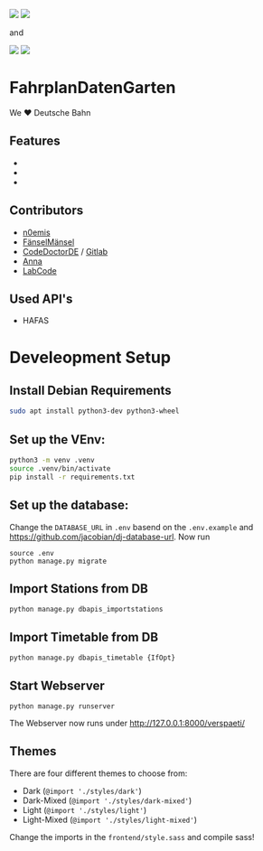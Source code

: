 ![](http://jhbadge.marvnethosted.com/?evt=ber&year=2019) [![](http://jhbadge.marvnethosted.com/?type=view-presentation&evt=ber&year=2018)](https://media.ccc.de/v/jh19-fahrplandatengarten)

and

![](https://i.jhbadge.com/?evt=ulm&year=2019) [![](https://i.jhbadge.com/?type=view-presentation&evt=ulm&year=2019)](https://media.ccc.de/v/currently-not-published)

# FahrplanDatenGarten
We  ❤️  Deutsche Bahn
## Features
-
-
-

## Contributors
- [n0emis](https://github.com/n0emis)
- [FänselMänsel](https://github.com/fanselMansel)
- [CodeDoctorDE](https://github.com/CodeDoctorDE) / [Gitlab](https://gitlab.com/CodeDoctorDE)
- [Anna](https://github.com/maedchenkunst2013)
- [LabCode](https://github.com/labcode-de)
## Used API's
  - HAFAS
# Develeopment Setup

## Install Debian Requirements
```bash
sudo apt install python3-dev python3-wheel
```
## Set up the VEnv:
```bash
python3 -m venv .venv
source .venv/bin/activate
pip install -r requirements.txt
```
## Set up the database:
Change the `DATABASE_URL` in `.env` basend on the `.env.example` and https://github.com/jacobian/dj-database-url.
Now run
```
source .env
python manage.py migrate
```

## Import Stations from DB
```
python manage.py dbapis_importstations
```

## Import Timetable from DB
```
python manage.py dbapis_timetable {IfOpt}
```

## Start Webserver
```
python manage.py runserver
```
The Webserver now runs under http://127.0.0.1:8000/verspaeti/

## Themes

There are four different themes to choose from:
* Dark (`@import './styles/dark'`)
* Dark-Mixed (`@import './styles/dark-mixed'`)
* Light (`@import './styles/light'`)
* Light-Mixed (`@import './styles/light-mixed'`)

Change the imports in the `frontend/style.sass` and compile sass!

